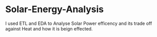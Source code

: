 # Solar-Energy-Analysis
I used ETL and EDA to Analyse Solar Power efficency and its trade off against Heat and how it is beign effected.
